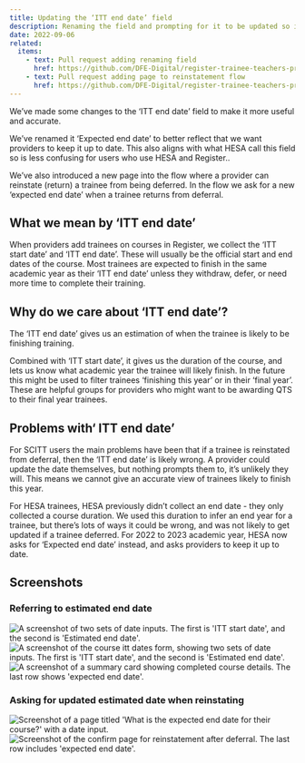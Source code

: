 ```yaml
---
title: Updating the ‘ITT end date’ field
description: Renaming the field and prompting for it to be updated so it stays up to date
date: 2022-09-06
related:
  items:
    - text: Pull request adding renaming field
      href: https://github.com/DFE-Digital/register-trainee-teachers-prototype/pull/556
    - text: Pull request adding page to reinstatement flow
      href: https://github.com/DFE-Digital/register-trainee-teachers-prototype/pull/558
---
```


We’ve made some changes to the ‘ITT end date’ field to make it more useful and accurate.

We’ve renamed it ‘Expected end date’ to better reflect that we want providers to keep it up to date. This also aligns with what HESA call this field so is less confusing for users who use HESA and Register..

We’ve also introduced a new page into the flow where a provider can reinstate (return) a trainee from being deferred. In the flow we ask for a new ‘expected end date’ when a trainee returns from deferral.

## What we mean by ‘ITT end date’

When providers add trainees on courses in Register, we collect the ‘ITT start date’ and ‘ITT end date’. These will usually be the official start and end dates of the course. Most trainees are expected to finish in the same academic year as their ‘ITT end date’ unless they withdraw, defer, or need more time to complete their training.

## Why do we care about ‘ITT end date’?

The ‘ITT end date’ gives us an estimation of when the trainee is likely to be finishing training.

Combined with ‘ITT start date’, it gives us the duration of the course, and lets us know what academic year the trainee will likely finish. In the future this might be used to filter trainees ‘finishing this year’ or in their ‘final year’. These are helpful groups for providers who might want to be awarding QTS to their final year trainees.

## Problems with‘ ITT end date’

For SCITT users the main problems have been that if a trainee is reinstated from deferral, then the ‘ITT end date’ is likely wrong. A provider could update the date themselves, but nothing prompts them to, it’s unlikely they will. This means we cannot give an accurate view of trainees likely to finish this year.

For HESA trainees, HESA previously didn’t collect an end date - they only collected a course duration. We used this duration to infer an end year for a trainee, but there’s lots of ways it could be wrong, and was not likely to get updated if a trainee deferred. For 2022 to 2023 academic year, HESA now asks for ‘Expected end date’ instead, and asks providers to keep it up to date.

## Screenshots

### Referring to estimated end date

![A screenshot of two sets of date inputs. The first is 'ITT start date', and the second is 'Estimated end date'.](1.manual-course-details-form.png)
![A screenshot of the course itt dates form, showing two sets of date inputs. The first is 'ITT start date', and the second is 'Estimated end date'.](2.publish-course-dates-form.png)
![A screenshot of a summary card showing completed course details. The last row shows 'expected end date'.](3.course-details-summary-card.png)

### Asking for updated estimated date when reinstating

![Screenshot of a page titled 'What is the expected end date for their course?' with a date input.](4.updating-estimated-end-date-after-deferral.png)
![Screenshot of the confirm page for reinstatement after deferral. The last row includes 'expected end date'.](5.summary-card-reinstatement.png)

